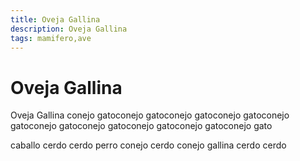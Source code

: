 ```yaml
---
title: Oveja Gallina
description: Oveja Gallina
tags: mamifero,ave
---
```


# Oveja Gallina

Oveja Gallina conejo gatoconejo gatoconejo gatoconejo gatoconejo gatoconejo gatoconejo gatoconejo gatoconejo gatoconejo gato

caballo cerdo cerdo perro conejo cerdo conejo gallina cerdo cerdo
